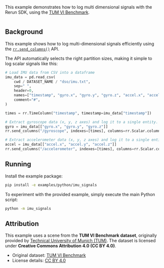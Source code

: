 <!--[metadata]
title = "IMU signals"
tags = ["Plots"]
description = "Log multi dimensional signals under a single entity."
thumbnail = "https://static.rerun.io/imu_signals/64f773d238a0456a0f233abeea7e521cfb871b67/480w.jpg"
thumbnail_dimensions = [480, 480]
channel = "main"
build_args = ["--seconds=10"]
-->

This example demonstrates how to log multi dimensional signals with the Rerun SDK, using the [TUM VI Benchmark](https://cvg.cit.tum.de/data/datasets/visual-inertial-dataset).

<picture>
  <img src="https://static.rerun.io/imu_signals/1184ab6e2df3275b8b7a574d7f0e42b1aed8343a/full.png" alt="">
  <source media="(max-width: 480px)" srcset="https://static.rerun.io/imu_signals/1184ab6e2df3275b8b7a574d7f0e42b1aed8343a/480w.png">
  <source media="(max-width: 768px)" srcset="https://static.rerun.io/imu_signals/1184ab6e2df3275b8b7a574d7f0e42b1aed8343a/768w.png">
  <source media="(max-width: 1024px)" srcset="https://static.rerun.io/imu_signals/1184ab6e2df3275b8b7a574d7f0e42b1aed8343a/1024w.png">
  <source media="(max-width: 1200px)" srcset="https://static.rerun.io/imu_signals/1184ab6e2df3275b8b7a574d7f0e42b1aed8343a/1200w.png">
</picture>

## Background

This example shows how to log multi-dimensional signals efficiently using the [`rr.send_columns()`](https://ref.rerun.io/docs/python/0.22.1/common/columnar_api/#rerun.send_columns) API.

The API automatically selects the right partition sizes, making it simple to log scalar signals like this:

```py
# Load IMU data from CSV into a dataframe
imu_data = pd.read_csv(
    cwd / DATASET_NAME / "dso/imu.txt",
    sep=" ",
    header=0,
    names=["timestamp", "gyro.x", "gyro.y", "gyro.z", "accel.x", "accel.y", "accel.z"],
    comment="#",
)

times = rr.TimeColumn("timestamp", timestamp=imu_data["timestamp"])

# Extract gyroscope data (x, y, z axes) and log it to a single entity.
gyro = imu_data[["gyro.x", "gyro.y", "gyro.z"]]
rr.send_columns("/gyroscope", indexes=[times], columns=rr.Scalar.columns(scalar=gyro))

# Extract accelerometer data (x, y, z axes) and log it to a single entity.
accel = imu_data[["accel.x", "accel.y", "accel.z"]]
rr.send_columns("/accelerometer", indexes=[times], columns=rr.Scalar.columns(scalar=accel))
```

## Running

Install the example package:

```bash
pip install -e examples/python/imu_signals
```

To experiment with the provided example, simply execute the main Python script:

```bash
python -m imu_signals
```

## Attribution

This example uses a scene from the **TUM VI Benchmark dataset**, originally provided by [Technical University of Munich (TUM)](https://cvg.cit.tum.de/data/datasets/visual-inertial-dataset).
The dataset is licensed under **Creative Commons Attribution 4.0 (CC BY 4.0)**.

- Original dataset: [TUM VI Benchmark](https://cvg.cit.tum.de/data/datasets/visual-inertial-dataset)
- License details: [CC BY 4.0](https://creativecommons.org/licenses/by/4.0/)
